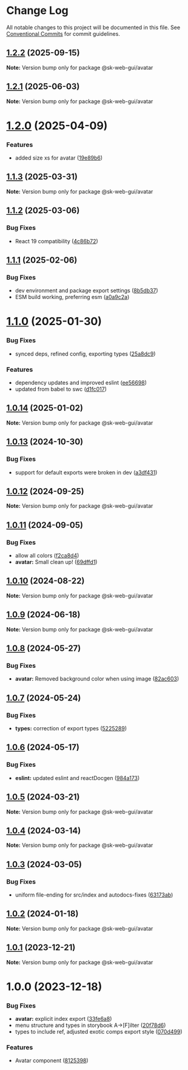 # Change Log

All notable changes to this project will be documented in this file.
See [Conventional Commits](https://conventionalcommits.org) for commit guidelines.

## [1.2.2](https://github.com/Sundsvallskommun/web-shared-components/compare/@sk-web-gui/avatar@1.2.1...@sk-web-gui/avatar@1.2.2) (2025-09-15)

**Note:** Version bump only for package @sk-web-gui/avatar

## [1.2.1](https://github.com/Sundsvallskommun/web-shared-components/compare/@sk-web-gui/avatar@1.2.0...@sk-web-gui/avatar@1.2.1) (2025-06-03)

**Note:** Version bump only for package @sk-web-gui/avatar

# [1.2.0](https://github.com/Sundsvallskommun/web-shared-components/compare/@sk-web-gui/avatar@1.1.3...@sk-web-gui/avatar@1.2.0) (2025-04-09)

### Features

- added size xs for avatar ([19e89b6](https://github.com/Sundsvallskommun/web-shared-components/commit/19e89b64d1881cf46df29fe6e0174f1255839212))

## [1.1.3](https://github.com/Sundsvallskommun/web-shared-components/compare/@sk-web-gui/avatar@1.1.2...@sk-web-gui/avatar@1.1.3) (2025-03-31)

**Note:** Version bump only for package @sk-web-gui/avatar

## [1.1.2](https://github.com/Sundsvallskommun/web-shared-components/compare/@sk-web-gui/avatar@1.1.1...@sk-web-gui/avatar@1.1.2) (2025-03-06)

### Bug Fixes

- React 19 compatibility ([4c86b72](https://github.com/Sundsvallskommun/web-shared-components/commit/4c86b721f0e6e7110cf79adcda457367d66eb980))

## [1.1.1](https://github.com/Sundsvallskommun/web-shared-components/compare/@sk-web-gui/avatar@1.1.0...@sk-web-gui/avatar@1.1.1) (2025-02-06)

### Bug Fixes

- dev environment and package export settings ([8b5db37](https://github.com/Sundsvallskommun/web-shared-components/commit/8b5db37a3d1cdefe5409c1750f04cae6f57e4bb1))
- ESM build working, preferring esm ([a0a9c2a](https://github.com/Sundsvallskommun/web-shared-components/commit/a0a9c2a2f21c60df7f384bc2ac3479e101b1ab7d))

# [1.1.0](https://github.com/Sundsvallskommun/web-shared-components/compare/@sk-web-gui/avatar@1.0.14...@sk-web-gui/avatar@1.1.0) (2025-01-30)

### Bug Fixes

- synced deps, refined config, exporting types ([25a8dc9](https://github.com/Sundsvallskommun/web-shared-components/commit/25a8dc9b32bf94ab65782cb26e230514f9224468))

### Features

- dependency updates and improved eslint ([ee56698](https://github.com/Sundsvallskommun/web-shared-components/commit/ee56698550bd45c1711eba643042cb6379ebd8f6))
- updated from babel to swc ([d1fc017](https://github.com/Sundsvallskommun/web-shared-components/commit/d1fc01761ba14f93d93b272ff802267ff86efbdc))

## [1.0.14](https://github.com/Sundsvallskommun/web-shared-components/compare/@sk-web-gui/avatar@1.0.13...@sk-web-gui/avatar@1.0.14) (2025-01-02)

**Note:** Version bump only for package @sk-web-gui/avatar

## [1.0.13](https://github.com/Sundsvallskommun/web-shared-components/compare/@sk-web-gui/avatar@1.0.12...@sk-web-gui/avatar@1.0.13) (2024-10-30)

### Bug Fixes

- support for default exports were broken in dev ([a3df431](https://github.com/Sundsvallskommun/web-shared-components/commit/a3df431658d2e7650bd14b94ca18af797065bea3))

## [1.0.12](https://github.com/Sundsvallskommun/web-shared-components/compare/@sk-web-gui/avatar@1.0.11...@sk-web-gui/avatar@1.0.12) (2024-09-25)

**Note:** Version bump only for package @sk-web-gui/avatar

## [1.0.11](https://github.com/Sundsvallskommun/web-shared-components/compare/@sk-web-gui/avatar@1.0.10...@sk-web-gui/avatar@1.0.11) (2024-09-05)

### Bug Fixes

- allow all colors ([f2ca8d4](https://github.com/Sundsvallskommun/web-shared-components/commit/f2ca8d48bc80a0228cd5890eebfd28b1f59d0a0d))
- **avatar:** Small clean up! ([69dffd1](https://github.com/Sundsvallskommun/web-shared-components/commit/69dffd166142bf7e62ac9d01910720b515e79b60))

## [1.0.10](https://github.com/Sundsvallskommun/web-shared-components/compare/@sk-web-gui/avatar@1.0.9...@sk-web-gui/avatar@1.0.10) (2024-08-22)

**Note:** Version bump only for package @sk-web-gui/avatar

## [1.0.9](https://github.com/Sundsvallskommun/web-shared-components/compare/@sk-web-gui/avatar@1.0.8...@sk-web-gui/avatar@1.0.9) (2024-06-18)

**Note:** Version bump only for package @sk-web-gui/avatar

## [1.0.8](https://github.com/Sundsvallskommun/web-shared-components/compare/@sk-web-gui/avatar@1.0.7...@sk-web-gui/avatar@1.0.8) (2024-05-27)

### Bug Fixes

- **avatar:** Removed background color when using image ([82ac603](https://github.com/Sundsvallskommun/web-shared-components/commit/82ac603e2f25886bd91657c653341c6ba454c5a3))

## [1.0.7](https://github.com/Sundsvallskommun/web-shared-components/compare/@sk-web-gui/avatar@1.0.6...@sk-web-gui/avatar@1.0.7) (2024-05-24)

### Bug Fixes

- **types:** correction of export types ([5225289](https://github.com/Sundsvallskommun/web-shared-components/commit/52252890b4206faa9bc70111e75f1ef818e0d8fe))

## [1.0.6](https://github.com/Sundsvallskommun/web-shared-components/compare/@sk-web-gui/avatar@1.0.5...@sk-web-gui/avatar@1.0.6) (2024-05-17)

### Bug Fixes

- **eslint:** updated eslint and reactDocgen ([984a173](https://github.com/Sundsvallskommun/web-shared-components/commit/984a17371f052a0cbe23d01fd31722f0fa2a56eb))

## [1.0.5](https://github.com/Sundsvallskommun/web-shared-components/compare/@sk-web-gui/avatar@1.0.4...@sk-web-gui/avatar@1.0.5) (2024-03-21)

**Note:** Version bump only for package @sk-web-gui/avatar

## [1.0.4](https://github.com/Sundsvallskommun/web-shared-components/compare/@sk-web-gui/avatar@1.0.3...@sk-web-gui/avatar@1.0.4) (2024-03-14)

**Note:** Version bump only for package @sk-web-gui/avatar

## [1.0.3](https://github.com/Sundsvallskommun/web-shared-components/compare/@sk-web-gui/avatar@1.0.2...@sk-web-gui/avatar@1.0.3) (2024-03-05)

### Bug Fixes

- uniform file-ending for src/index and autodocs-fixes ([63173ab](https://github.com/Sundsvallskommun/web-shared-components/commit/63173ab9474b4cb3bc97da6b780bdfb4ae65990c))

## [1.0.2](https://github.com/Sundsvallskommun/web-shared-components/compare/@sk-web-gui/avatar@1.0.1...@sk-web-gui/avatar@1.0.2) (2024-01-18)

**Note:** Version bump only for package @sk-web-gui/avatar

## [1.0.1](https://github.com/Sundsvallskommun/web-shared-components/compare/@sk-web-gui/avatar@1.0.0...@sk-web-gui/avatar@1.0.1) (2023-12-21)

**Note:** Version bump only for package @sk-web-gui/avatar

# 1.0.0 (2023-12-18)

### Bug Fixes

- **avatar:** explicit index export ([33fe6a8](https://github.com/Sundsvallskommun/web-shared-components/commit/33fe6a8c4ddc6695d23cfd3abde1f4df8aa94d4d))
- menu structure and types in storybook A->[F]ilter ([20f78d6](https://github.com/Sundsvallskommun/web-shared-components/commit/20f78d6f4b143e4db2b1ffacd8b47b8d3130f3d6))
- types to include ref, adjusted exotic comps export style ([070d499](https://github.com/Sundsvallskommun/web-shared-components/commit/070d4990ecea5d5ce90ebdd684a381bb8ad95861))

### Features

- Avatar component ([8125398](https://github.com/Sundsvallskommun/web-shared-components/commit/81253984d9897c318d768fa6ab1f71961a8aecc0))
